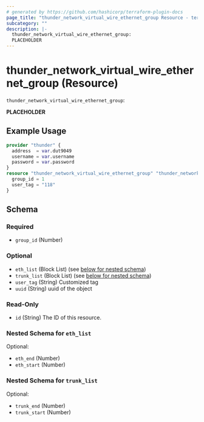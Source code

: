 ```yaml
---
# generated by https://github.com/hashicorp/terraform-plugin-docs
page_title: "thunder_network_virtual_wire_ethernet_group Resource - terraform-provider-thunder"
subcategory: ""
description: |-
  thunder_network_virtual_wire_ethernet_group:
  PLACEHOLDER
---
```


# thunder_network_virtual_wire_ethernet_group (Resource)

`thunder_network_virtual_wire_ethernet_group`: 

__PLACEHOLDER__

## Example Usage

```terraform
provider "thunder" {
  address  = var.dut9049
  username = var.username
  password = var.password
}
resource "thunder_network_virtual_wire_ethernet_group" "thunder_network_virtual_wire_ethernet_group" {
  group_id = 1
  user_tag = "118"
}
```

<!-- schema generated by tfplugindocs -->
## Schema

### Required

- `group_id` (Number)

### Optional

- `eth_list` (Block List) (see [below for nested schema](#nestedblock--eth_list))
- `trunk_list` (Block List) (see [below for nested schema](#nestedblock--trunk_list))
- `user_tag` (String) Customized tag
- `uuid` (String) uuid of the object

### Read-Only

- `id` (String) The ID of this resource.

<a id="nestedblock--eth_list"></a>
### Nested Schema for `eth_list`

Optional:

- `eth_end` (Number)
- `eth_start` (Number)


<a id="nestedblock--trunk_list"></a>
### Nested Schema for `trunk_list`

Optional:

- `trunk_end` (Number)
- `trunk_start` (Number)


